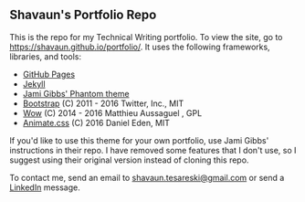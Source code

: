 ## Shavaun's Portfolio Repo

This is the repo for my Technical Writing portfolio. To view the site, go to https://shavaun.github.io/portfolio/. It uses the following frameworks, libraries, and tools:

- [GitHub Pages](https://help.github.com/en/github/working-with-github-pages)
- [Jekyll](http://jekyllrb.com/)
- [Jami Gibbs' Phantom theme](https://github.com/jamigibbs/phantom) 
- [Bootstrap](http://getbootstrap.com/) (C) 2011 - 2016 Twitter, Inc., MIT
- [Wow](https://github.com/matthieua/WOW) (C) 2014 - 2016 Matthieu Aussaguel , GPL
- [Animate.css](https://github.com/daneden/animate.css) (C) 2016 Daniel Eden, MIT

If you'd like to use this theme for your own portfolio, use Jami Gibbs' instructions in their repo. I have removed some features that I don't use, so I suggest using their original version instead of cloning this repo.

To contact me, send an email to shavaun.tesareski@gmail.com or send a [LinkedIn](https://www.linkedin.com/in/stesareski/) message.
